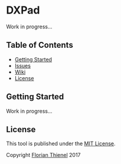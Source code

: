 # DXPad
Work in progress...

## Table of Contents
* [Getting Started](#getting-stated)
* [Issues](https://github.com/ftl/dxpad/issues)
* [Wiki](https://github.com/ftl/dxpad/wiki)
* [License](#license)

## Getting Started
Work in progress...

## License
This tool is published under the [MIT License](https://www.tldrlegal.com/l/mit).

Copyright [Florian Thienel](http://thecodingflow.com/) 2017
